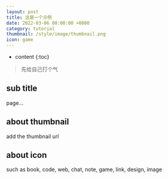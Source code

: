 ```yaml
---
layout: post
title: 这是一个示例
date: 2022-03-06 00:00:00 +0800
category: tutorial
thumbnail: /style/image/thumbnail.png
icon: game
---
```



* content
{:toc}
> 先给自己打个气

## sub title

page...

## about thumbnail

add the thumbnail url

## about icon

such as book, code, web, chat, note, game, link, design, image

